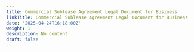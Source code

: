 ```yaml
---
title: Commercial Sublease Agreement Legal Document for Business
linkTitle: Commercial Sublease Agreement Legal Document for Business
date: '2025-04-24T16:18:00Z'
weight: 1
description: No content
draft: false
---
```



